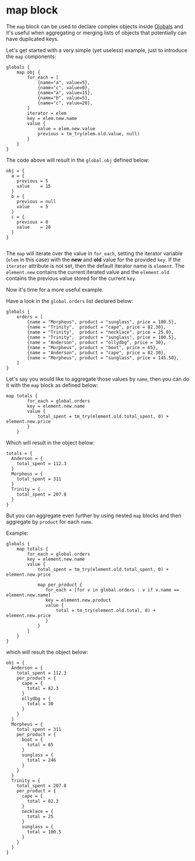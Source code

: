 # map block

The `map` block can be used to declare complex objects inside 
[Globals](sharing-data.md) and it's useful when aggregating or merging lists
of objects that potentially can have duplicated keys.

Let's get started with a very simple (yet useless) example, just to introduce
the `map` components:

```hcl
globals {
    map obj {
        for_each = [
            {name="a", value=5},
            {name="c", value=0},
            {name="a", value=15},
            {name="b", value=5},
            {name="c", value=20},
        ]
        iterator = elem
        key = elem.new.name
        value {
            value = elem.new.value
            previous = tm_try(elem.old.value, null)
        }
    }
}

```

The code above will result in the `global.obj` defined below:

```hcl
obj = {
  a = {
    previous = 5
    value    = 15
  }
  b = {
    previous = null
    value    = 5
  }
  c = {
    previous = 0
    value    = 20
  }
}


```

The `map` will iterate over the value in `for_each`, setting the iterator variable (`elem` in this case) with the **new** and **old** value for the
provided `key`. If the `iterator` attribute is not set, then the default
iterator name is `element`. The `element.new` contains the current iterated
value and the `element.old` contains the previous value stored for the current
`key`.

Now it's time for a more useful example.

Have a look in the `global.orders` list declared below:

```
globals {
    orders = [
        {name = "Morpheus", product = "sunglass", price = 100.5},
        {name = "Trinity",  product = "cape", price = 82.30},
        {name = "Trinity",  product = "necklace", price = 25.0},
        {name = "Trinity",  product = "sunglass", price = 100.5},
        {name = "Anderson", product = "ollydbg", price = 30},
        {name = "Morpheus", product = "boot", price = 65},
        {name = "Anderson", product = "cape", price = 82.30},
        {name = "Morpheus", product = "sunglass", price = 145.50},
    ]
}
```

Let's say you would like to aggregate those values by `name`, then you can do it
with the `map` block as defined below:

```
map totals {
        for_each = global.orders
        key = element.new.name
        value {
            total_spent = tm_try(element.old.total_spent, 0) + element.new.price
        }
    }
```

Which will result in the object below:

```
totals = {
  Anderson = {
    total_spent = 112.3
  }
  Morpheus = {
    total_spent = 311
  }
  Trinity = {
    total_spent = 207.8
  }
}
```

But you can aggregate even further by using nested `map` blocks and then
aggregate by `product` for each `name`. 

Example:

```hcl
globals {
    map totals {
        for_each = global.orders
        key = element.new.name
        value {
            total_spent = tm_try(element.old.total_spent, 0) + element.new.price

            map per_product {
               for_each = [for v in global.orders : v if v.name == element.new.name]
               key = element.new.product
               value {
                   total = tm_try(element.old.total, 0) + element.new.price
               }
            }
        }
    }
}
```

which will result the object below:

```hcl
obj = {
  Anderson = {
    total_spent = 112.3
    per_product = {
      cape = {
        total = 82.3
      }
      ollydbg = {
        total = 30
      }
    }
  }
  Morpheus = {
    total_spent = 311
    per_product = {
      boot = {
        total = 65
      }
      sunglass = {
        total = 246
      }
    }
  }
  Trinity = {
    total_spent = 207.8
    per_product = {
      cape = {
        total = 82.3
      }
      necklace = {
        total = 25
      }
      sunglass = {
        total = 100.5
      }
    }
  }
}
```
